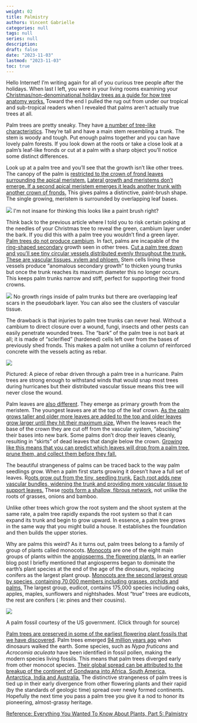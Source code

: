 ```yaml
---
weight: 02
title: Palmistry
authors: Vincent Gabrielle
categories: null
tags: null
series: null
description: 
draft: false
date: "2023-11-03"
lastmod: "2023-11-03"
toc: true
---
```


<!--more-->

Hello Internet! I’m writing again for all of you curious tree people after the holidays. When last I left, you were in your living rooms examining your [Christmas/non-denominational holiday trees as a guide for how tree anatomy works.](http://www.ourcityforest.org/blog/2015/12/16/everything-you-ever-wanted-to-know-about-plants-part-4-christmas-anatomy) Toward the end I pulled the rug out from under our tropical and sub-tropical readers when I revealed that palms aren’t actually true trees at all.

Palm trees are pretty sneaky. They have [a number of tree-like characteristics](http://www.ehow.com/list_7299618_parts-palm-tree_.html). They’re tall and have a main stem resembling a trunk. The stem is woody and tough. Put enough palms together and you can have lovely palm forests. If you look down at the roots or take a close look at a palm’s leaf-like fronds or cut at a palm with a sharp object you’ll notice some distinct differences.

Look up at a palm tree and you’ll see that the growth isn’t like other trees. The canopy of the palm is [restricted to the crown of frond leaves surrounding the apical meristem.](http://horttech.ashspublications.org/content/19/4/676.full) [Lateral growth and meristems don’t emerge. If a second apical meristem emerges it leads another trunk with another crown of fronds.](https://en.wikipedia.org/wiki/Arecaceae#Evolution) This gives palms a distinctive, paint-brush shape. The single growing, meristem is surrounded by overlapping leaf bases.

![](https://images.squarespace-cdn.com/content/v1/545bbd7ee4b032c1794c4020/1452720631199-S00ZP9ZOBSLUEWY7S9P3/image-asset.png?format=100w)
I'm not insane for thinking this looks like a paint brush right?


Think back to the previous article where I told you to risk certain poking at the needles of your Christmas tree to reveal the green, cambium layer under the bark. If you did this with a palm tree you wouldn’t find a green layer. [Palm trees do not produce cambium](https://journals.uair.arizona.edu/index.php/radiocarbon/article/view/1052/1057). In fact, palms are incapable of the [ring-shaped secondary](http://forestry.usu.edu/htm/treeid/what-is-a-tree-youth/) growth seen in other trees.  [Cut a palm tree down and you’ll see tiny circular vessels distributed evenly throughout the trunk. These are vascular tissues, xylem and phloem.](http://horttech.ashspublications.org/content/19/4/676.full) Stem cells lining these vessels produce “anomalous secondary growth” to thicken young trunks but once the trunk reaches its maximum diameter this no longer occurs. This keeps palm trunks narrow and stiff, perfect for supporting their frond crowns.

![](https://images.squarespace-cdn.com/content/v1/545bbd7ee4b032c1794c4020/1452722346244-P2R9M6ALFRDAX6Y4LJ7E/18999947623_8c54a9b523_z.jpg?format=100w)
No growth rings inside of palm trunks but there are overlapping leaf scars in the pseudobark layer. You can also see the clusters of vascular tissue.



The drawback is that injuries to palm tree trunks can never heal. Without a cambium to direct closure over a wound, fungi, insects and other pests can easily penetrate wounded trees. The “bark” of the palm tree is not bark at all; it is made of “sclerified” (hardened) cells left over from the bases of previously shed fronds. This makes a palm not unlike a column of reinforced concrete with the vessels acting as rebar.


![](https://images.squarespace-cdn.com/content/v1/545bbd7ee4b032c1794c4020/1452723119915-B25AQ9YD1SHVHJ9J9TKR/image-asset.jpeg?format=500w)

Pictured: A piece of rebar driven through a palm tree in a hurricane. Palm trees are strong enough to withstand winds that would snap most trees during hurricanes but their distributed vascular tissue means this tree will never close the wound.

Palm leaves are [also different](http://horttech.ashspublications.org/content/19/4/676.full). They emerge as primary growth from the meristem. The youngest leaves are at the top of the leaf crown. [As the palm grows taller and older more leaves are added to the top and older leaves grow larger until they hit their maximum size.](http://agris.fao.org/agris-search/search.do?recordID=US201300052250) When the leaves reach the base of the crown they are cut off from the vascular system, “abscising” their bases into new bark. Some palms don’t drop their leaves cleanly, resulting in “skirts” of dead leaves that dangle below the crown. [Growing like this means that you can predict which leaves will drop from a palm tree, prune them, and collect them before they fall.](https://www.unce.unr.edu/publications/files/ho/2004/sp0416.pdf)


The beautiful strangeness of palms can be traced back to the way palm seedlings grow. When a palm first starts growing it doesn’t have a full set of leaves. R[oots grow out from the tiny, seedling trunk.](http://www.virtualherbarium.org/PDF%20Files/PlantSoil217-229.pdf) [Each root adds new vascular bundles, widening the trunk and providing more vascular tissue to support leaves.](https://books.google.com/books?id=0DfYJsVRmUcC&pg=PA238&lpg=PA238&dq=anomalous+secondary+growth+in+palms&source=bl&ots=8iOyFSHX--&sig=1ZA2u220TuecWyB99gMp4SuxdGg&hl=en&sa=X&ved=0ahUKEwjV8uP-n5vKAhUGxGMKHcgiB8sQ6AEISDAK#v=onepage&q=anomalous%20secondary%20growth%20in%20palms&f=false) These [roots form a shallow, fibrous network](http://hortsci.ashspublications.org/content/25/2/232.full.pdf+html?ijkey=6e0d0693a927d319847e6a5158beb1382514caeb&keytype2=tf_ipsecsha), not unlike the roots of grasses, onions and bamboo.

Unlike other trees which grow the root system and the shoot system at the same rate, a palm tree rapidly expands the root system so that it can expand its trunk and begin to grow upward. In essence, a palm tree grows in the same way that you might build a house. It establishes the foundation and then builds the upper stories.

Why are palms this weird? As it turns out, palm trees belong to a family of group of plants called monocots. [Monocots](https://en.wikipedia.org/wiki/Monocotyledon#Vascular_system) are one of the eight main groups of plants within the [angiosperms, the flowering plants.](https://en.wikipedia.org/wiki/Flowering_plant) In an earlier blog post I briefly mentioned that angiosperms began to dominate the earth’s plant species at the end of the age of the dinosaurs, replacing conifers as the largest plant group. [Monocots are the second largest group by species, containing 70,000 members including grasses, orchids and palms.](http://www.amjbot.org/content/91/10/1645.full) The largest group, eudicot, contains 175,000 species including oaks, apples, maples, sunflowers and nightshades. Most “true” trees are eudicots, the rest are conifers ( ie: pines and their cousins).

![](https://images.squarespace-cdn.com/content/v1/545bbd7ee4b032c1794c4020/1452725372608-CMBGNMMKOP075MQLDWOH/image-asset.jpeg?format=1500w)

A palm fossil courtesy of the US government. (Click through for source)


[Palm trees are preserved in some of the earliest flowering plant fossils that we have discovered](http://nature.nps.gov/geology/nationalfossilday/climate_change_past.cfm). Palm trees emerged [94 million years ago](http://www.plantapalm.com/vpe/evolution/vpe_evolution.htm) when dinosaurs walked the earth. Some species, such as *Nypa fruticans* and *Acrocomia aculeata* have been identified in fossil pollen, making the modern species living fossils. This means that palm trees diverged early from other monocot species. [Their global spread can be attributed to the breakup of the continent of Gondwana into Africa, South America, Antarctica, India and Australia.](http://www.thefreedictionary.com/Gondwanan+distribution) The distinctive strangeness of palm trees is tied up in their early divergence from other flowering plants and their rapid (by the standards of geologic time) spread over newly formed continents. Hopefully the next time you pass a palm tree you give it a nod to honor its pioneering, almost-grassy heritage.

 
<a href = "https://www.ourcityforest.org/blog/2016/1/13/everything-you-wanted-to-know-about-plants" target="_blank" rel="noopener noreferrer">Reference: Everything You Wanted To Know About Plants, Part 5: Palmistry</a>